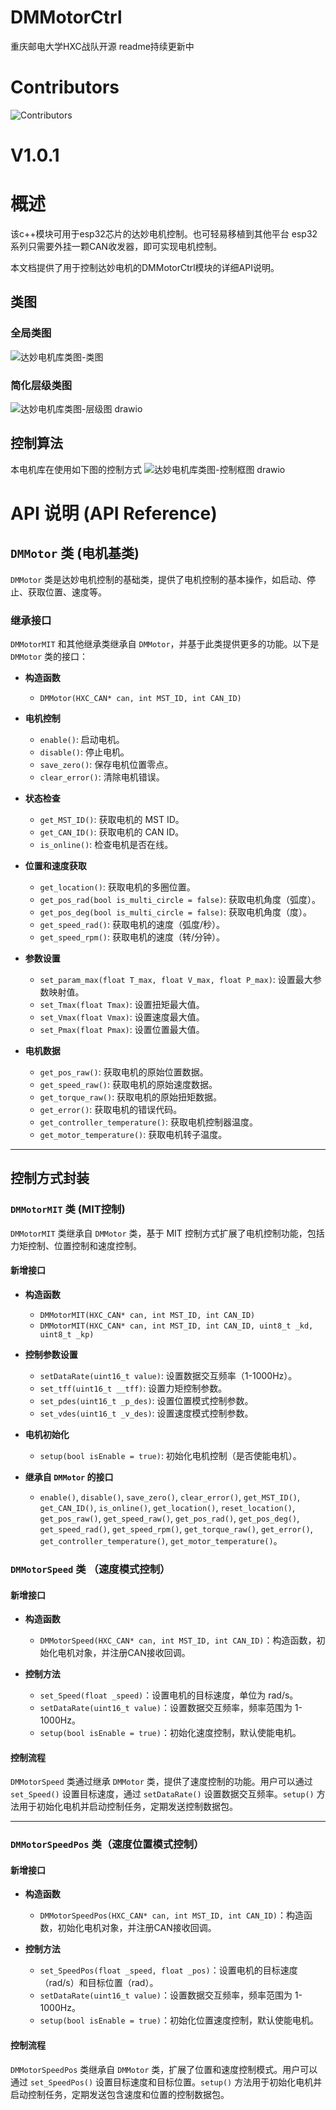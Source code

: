 # DMMotorCtrl
重庆邮电大学HXC战队开源
readme持续更新中
# Contributors
![Contributors](https://contrib.rocks/image?repo=CQUPTHXC/DMMotorCtrl)
# V1.0.1
# 概述

该c++模块可用于esp32芯片的达妙电机控制。也可轻易移植到其他平台
esp32系列只需要外挂一颗CAN收发器，即可实现电机控制。

本文档提供了用于控制达妙电机的DMMotorCtrl模块的详细API说明。

## 类图
### 全局类图
![达妙电机库类图-类图](https://github.com/user-attachments/assets/22f23d19-e116-4250-8f18-71f02bf52dc2)

### 简化层级类图
![达妙电机库类图-层级图 drawio](https://github.com/user-attachments/assets/4baa4e1a-9c21-4fa1-b428-23044a3cf777)


## 控制算法
本电机库在使用如下图的控制方式
![达妙电机库类图-控制框图 drawio](https://github.com/user-attachments/assets/7da03e5d-c6b5-4a23-85b4-fa25aca78073)


# API 说明 (API Reference)

## `DMMotor` 类 (电机基类)

`DMMotor` 类是达妙电机控制的基础类，提供了电机控制的基本操作，如启动、停止、获取位置、速度等。

### 继承接口

`DMMotorMIT` 和其他继承类继承自 `DMMotor`，并基于此类提供更多的功能。以下是 `DMMotor` 类的接口：

* **构造函数**

  * `DMMotor(HXC_CAN* can, int MST_ID, int CAN_ID)`

* **电机控制**

  * `enable()`: 启动电机。
  * `disable()`: 停止电机。
  * `save_zero()`: 保存电机位置零点。
  * `clear_error()`: 清除电机错误。

* **状态检查**

  * `get_MST_ID()`: 获取电机的 MST ID。
  * `get_CAN_ID()`: 获取电机的 CAN ID。
  * `is_online()`: 检查电机是否在线。

* **位置和速度获取**

  * `get_location()`: 获取电机的多圈位置。
  * `get_pos_rad(bool is_multi_circle = false)`: 获取电机角度（弧度）。
  * `get_pos_deg(bool is_multi_circle = false)`: 获取电机角度（度）。
  * `get_speed_rad()`: 获取电机的速度（弧度/秒）。
  * `get_speed_rpm()`: 获取电机的速度（转/分钟）。

* **参数设置**

  * `set_param_max(float T_max, float V_max, float P_max)`: 设置最大参数映射值。
  * `set_Tmax(float Tmax)`: 设置扭矩最大值。
  * `set_Vmax(float Vmax)`: 设置速度最大值。
  * `set_Pmax(float Pmax)`: 设置位置最大值。

* **电机数据**

  * `get_pos_raw()`: 获取电机的原始位置数据。
  * `get_speed_raw()`: 获取电机的原始速度数据。
  * `get_torque_raw()`: 获取电机的原始扭矩数据。
  * `get_error()`: 获取电机的错误代码。
  * `get_controller_temperature()`: 获取电机控制器温度。
  * `get_motor_temperature()`: 获取电机转子温度。

---

## 控制方式封装
### `DMMotorMIT` 类 (MIT控制)

`DMMotorMIT` 类继承自 `DMMotor` 类，基于 MIT 控制方式扩展了电机控制功能，包括力矩控制、位置控制和速度控制。

#### 新增接口

* **构造函数**

  * `DMMotorMIT(HXC_CAN* can, int MST_ID, int CAN_ID)`
  * `DMMotorMIT(HXC_CAN* can, int MST_ID, int CAN_ID, uint8_t _kd, uint8_t _kp)`

* **控制参数设置**

  * `setDataRate(uint16_t value)`: 设置数据交互频率（1-1000Hz）。
  * `set_tff(uint16_t __tff)`: 设置力矩控制参数。
  * `set_pdes(uint16_t _p_des)`: 设置位置模式控制参数。
  * `set_vdes(uint16_t _v_des)`: 设置速度模式控制参数。

* **电机初始化**

  * `setup(bool isEnable = true)`: 初始化电机控制（是否使能电机）。

* **继承自 `DMMotor` 的接口**

  * `enable()`, `disable()`, `save_zero()`, `clear_error()`, `get_MST_ID()`, `get_CAN_ID()`, `is_online()`, `get_location()`, `reset_location()`, `get_pos_raw()`, `get_speed_raw()`, `get_pos_rad()`, `get_pos_deg()`, `get_speed_rad()`, `get_speed_rpm()`, `get_torque_raw()`, `get_error()`, `get_controller_temperature()`, `get_motor_temperature()`。

### `DMMotorSpeed` 类 （速度模式控制）

#### 新增接口

* **构造函数**

  * `DMMotorSpeed(HXC_CAN* can, int MST_ID, int CAN_ID)`：构造函数，初始化电机对象，并注册CAN接收回调。

* **控制方法**

  * `set_Speed(float _speed)`：设置电机的目标速度，单位为 rad/s。
  * `setDataRate(uint16_t value)`：设置数据交互频率，频率范围为 1-1000Hz。
  * `setup(bool isEnable = true)`：初始化速度控制，默认使能电机。

#### 控制流程

`DMMotorSpeed` 类通过继承 `DMMotor` 类，提供了速度控制的功能。用户可以通过 `set_Speed()` 设置目标速度，通过 `setDataRate()` 设置数据交互频率。`setup()` 方法用于初始化电机并启动控制任务，定期发送控制数据包。

---

### `DMMotorSpeedPos` 类（速度位置模式控制）

#### 新增接口

* **构造函数**

  * `DMMotorSpeedPos(HXC_CAN* can, int MST_ID, int CAN_ID)`：构造函数，初始化电机对象，并注册CAN接收回调。

* **控制方法**

  * `set_SpeedPos(float _speed, float _pos)`：设置电机的目标速度（rad/s）和目标位置（rad）。
  * `setDataRate(uint16_t value)`：设置数据交互频率，频率范围为 1-1000Hz。
  * `setup(bool isEnable = true)`：初始化位置速度控制，默认使能电机。

#### 控制流程

`DMMotorSpeedPos` 类继承自 `DMMotor` 类，扩展了位置和速度控制模式。用户可以通过 `set_SpeedPos()` 设置目标速度和目标位置。`setup()` 方法用于初始化电机并启动控制任务，定期发送包含速度和位置的控制数据包。
